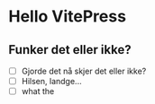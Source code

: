 # Hello VitePress
## Funker det eller ikke?
- [ ] Gjorde det nå skjer det eller ikke?
- [ ] Hilsen, landge...
- [ ] what the
#